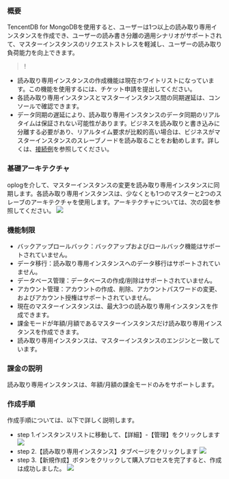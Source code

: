 ### 概要 
TencentDB for MongoDBを使用すると、ユーザーは1つ以上の読み取り専用インスタンスを作成でき、ユーザーの読み書き分離の適用シナリオがサポートされて、マスターインスタンスのリクエストストレスを軽減し、ユーザーの読み取り負荷能力を向上できます。
>! 
- 読み取り専用インスタンスの作成機能は現在ホワイトリストになっています。この機能を使用するには、チケット申請を提出してください。
- 各読み取り専用インスタンスとマスターインスタンス間の同期遅延は、コンソールで確認できます。
- データ同期の遅延により、読み取り専用インスタンスのデータ同期のリアルタイムは保証されない可能性があります。ビジネスを読み取りと書き込みに分離する必要があり、リアルタイム要求が比較的高い場合は、ビジネスがマスターインスタンスのスレーブノードを読み取ることをお勧めします。詳しくは、[接続例](https://cloud.tencent.com/document/product/240/3563)を参照してください。


### 基礎アーキテクチャ 
oplogを介して、マスターインスタンスの変更を読み取り専用インスタンスに同期します。各読み取り専用インスタンスは、少なくとも1つのマスターと2つのスレーブのアーキテクチャを使用します。アーキテクチャについては、次の図を参照してください。
![](https://main.qcloudimg.com/raw/3283f5239532ff6bacc6cad2b530dfec.svg)

### 機能制限  
- バックアップロールバック：バックアップおよびロールバック機能はサポートされていません。
- データ移行：読み取り専用インスタンスへのデータ移行はサポートされていません。
- データベース管理：データベースの作成/削除はサポートされていません。
- アカウント管理：アカウントの作成、削除、アカウントパスワードの変更、およびアカウント授権はサポートされていません。
- 現在のマスターインスタンスは、最大3つの読み取り専用インスタンスを作成できます。
- 課金モードが年額/月額であるマスターインスタンスだけ読み取り専用インスタンスを作成できます。
- 読み取り専用インスタンスは、マスターインスタンスのエンジンと一致しています。

### 課金の説明  
読み取り専用インスタンスは、年額/月額の課金モードのみをサポートします。
### 作成手順
作成手順については、以下で詳しく説明します。
- step 1.インスタンスリストに移動して、【詳細】-【管理】をクリックします
	![](https://main.qcloudimg.com/raw/708eae19f300afe99a69281e9e02a6b6.png)
- step 2.【読み取り専用インスタンス】タブページをクリックします
	![](https://main.qcloudimg.com/raw/beb2aa1493bbcc1f25ce8a21846f7fbc.png)
- step 3.【新規作成】ボタンをクリックして購入プロセスを完了すると、作成は成功しました。
	![](https://main.qcloudimg.com/raw/ebf55c6f6de21886f570c820c6baa8e5.png)

